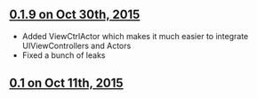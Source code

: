 ## [0.1.9 on Oct 30th, 2015](https://github.com/darioalessandro/Theater/releases/tag/0.1.9)
- Added ViewCtrlActor which makes it much easier to integrate UIViewControllers and Actors
- Fixed a bunch of leaks

## [0.1 on Oct 11th, 2015](https://github.com/darioalessandro/Theater/releases/tag/0.1)
